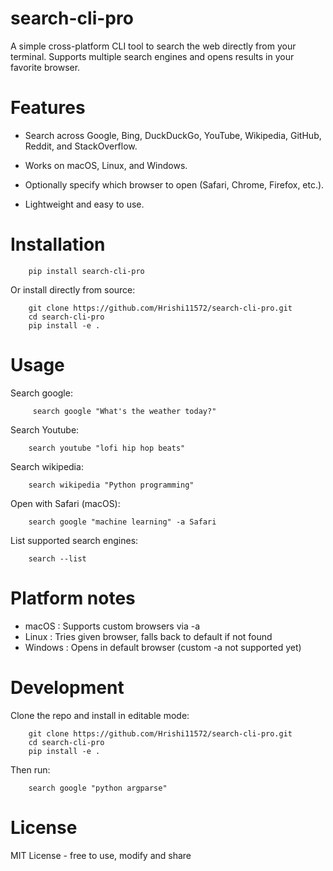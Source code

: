 # search-cli-pro

A simple cross-platform CLI tool to search the web directly from your terminal.
Supports multiple search engines and opens results in your favorite browser.

# Features

- Search across Google, Bing, DuckDuckGo, YouTube, Wikipedia, GitHub, Reddit, and StackOverflow.

- Works on macOS, Linux, and Windows.

- Optionally specify which browser to open (Safari, Chrome, Firefox, etc.).

- Lightweight and easy to use.

# Installation

        pip install search-cli-pro

Or install directly from source:

        git clone https://github.com/Hrishi11572/search-cli-pro.git
        cd search-cli-pro
        pip install -e .

# Usage

Search google:

         search google "What's the weather today?"

Search Youtube:

        search youtube "lofi hip hop beats"

Search wikipedia:

        search wikipedia "Python programming"

Open with Safari (macOS):

        search google "machine learning" -a Safari

List supported search engines:

        search --list

# Platform notes

- macOS : Supports custom browsers via -a
- Linux : Tries given browser, falls back to default if not found
- Windows : Opens in default browser (custom -a not supported yet)

# Development

Clone the repo and install in editable mode:

        git clone https://github.com/Hrishi11572/search-cli-pro.git
        cd search-cli-pro
        pip install -e .

Then run:

        search google "python argparse"

# License

MIT License - free to use, modify and share
